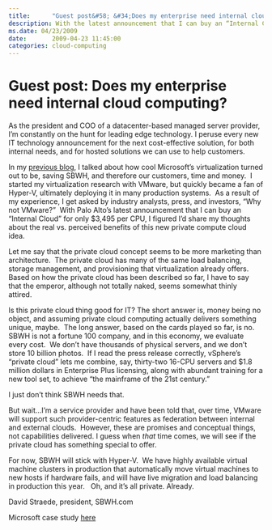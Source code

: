 ```yaml
---
title:      "Guest post&#58; &#34;Does my enterprise need internal cloud computing?&#34;"
description: With the latest announcement that I can buy an “Internal Cloud” for only $3,495 per CPU, I figured I’d share my thoughts about the real vs. perceived benefits of this new private compute cloud idea.
ms.date: 04/23/2009
date:       2009-04-23 11:45:00
categories: cloud-computing
---
```

# Guest post: Does my enterprise need internal cloud computing?

As the president and COO of a datacenter-based managed server provider, I’m constantly on the hunt for leading edge technology. I peruse every new IT technology announcement for the next cost-effective solution, for both internal needs, and for hosted solutions we can use to help customers.      

In my [previous blog](https://blogs.technet.com/virtualization/archive/2009/02/09/guest-post-virtualization-drives-250-000-in-real-savings.aspx "David Straede blog"), I talked about how cool Microsoft’s virtualization turned out to be, saving SBWH, and therefore our customers, time and money.  I started my virtualization research with VMware, but quickly became a fan of Hyper-V, ultimately deploying it in many production systems.  As a result of my experience, I get asked by industry analysts, press, and investors, “Why not VMware?”  With Palo Alto’s latest announcement that I can buy an “Internal Cloud” for only $3,495 per CPU, I figured I’d share my thoughts about the real vs. perceived benefits of this new private compute cloud idea.

Let me say that the private cloud concept seems to be more marketing than architecture.  The private cloud has many of the same load balancing, storage management, and provisioning that virtualization already offers.  Based on how the private cloud has been described so far, I have to say that the emperor, although not totally naked, seems somewhat thinly attired. 

Is this private cloud thing good for IT? The short answer is, money being no object, and assuming private cloud computing actually delivers something unique, maybe.  The long answer, based on the cards played so far, is no.  SBWH is not a fortune 100 company, and in this economy, we evaluate every cost.  We don’t have thousands of physical servers, and we don’t store 10 billion photos.  If I read the press release correctly, vSphere’s “private cloud” lets me combine, say, thirty-two 16-CPU servers and $1.8 million dollars in Enterprise Plus licensing, along with abundant training for a new tool set, to achieve “the mainframe of the 21st century.”  

I just don’t think SBWH needs that.

But wait…I’m a service provider and have been told that, over time, VMware will support such provider-centric features as federation between internal and external clouds.  However, these are promises and conceptual things, not capabilities delivered. I guess when _that_ time comes, we will see if the private cloud has something special to offer.

For now, SBWH will stick with Hyper-V.  We have highly available virtual machine clusters in production that automatically move virtual machines to new hosts if hardware fails, and will have live migration and load balancing in production this year.   Oh, and it’s all private. Already.

David Straede, president, SBWH.com

Microsoft case study [here](https://www.microsoft.com/casestudies/casestudy.aspx?casestudyid=4000002983 "MS case study on SBWH")
